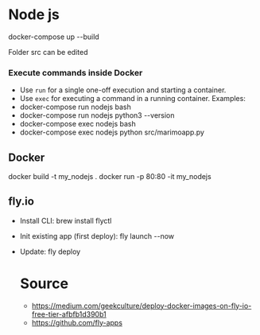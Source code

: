 # Node js

docker-compose up --build

Folder src can be edited 

### Execute commands inside Docker
- Use `run` for a single one-off execution and starting a container.
- Use `exec` for executing a command in a running container.
Examples:
- docker-compose run nodejs bash
- docker-compose run nodejs python3 --version
- docker-compose exec nodejs bash
- docker-compose exec nodejs python src/marimoapp.py


## Docker
docker build -t my_nodejs .
docker run -p 80:80 -it my_nodejs


## fly.io
- Install CLI: brew install flyctl

- Init existing app (first deploy): fly launch --now
- Update: fly deploy





    # Source
    - https://medium.com/geekculture/deploy-docker-images-on-fly-io-free-tier-afbfb1d390b1
    - https://github.com/fly-apps